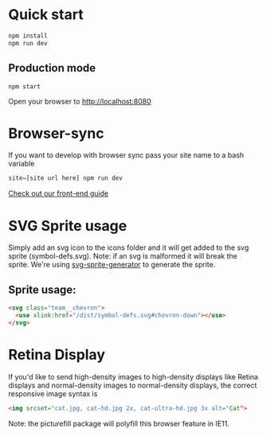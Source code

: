 # Quick start

```bash
npm install
npm run dev
```

## Production mode
```
npm start
```

Open your browser to [http://localhost:8080](http://localhost:8080)

# Browser-sync

If you want to develop with browser sync pass your site name to a bash variable
```bash
site=[site url here] npm run dev
```

[Check out our front-end guide](frontendguide.md)

# SVG Sprite usage

Simply add an svg icon to the icons folder and it will get added to the svg sprite (symbol-defs.svg). Note: if an svg is malformed it will break the sprite. We're using [svg-sprite-generator](https://github.com/frexy/svg-sprite-generator) to generate the sprite.

## Sprite usage:
```html
<svg class="team__chevron">
  <use xlink:href="/dist/symbol-defs.svg#chevron-down"></use>
</svg>
```

# Retina Display
If you'd like to send high-density images to high-density displays like Retina displays and normal-density images to normal-density displays, the correct responsive image syntax is

```html
<img srcset="cat.jpg, cat-hd.jpg 2x, cat-ultra-hd.jpg 3x alt="Cat">
```

Note: the picturefill package will polyfill this browser feature in IE11.